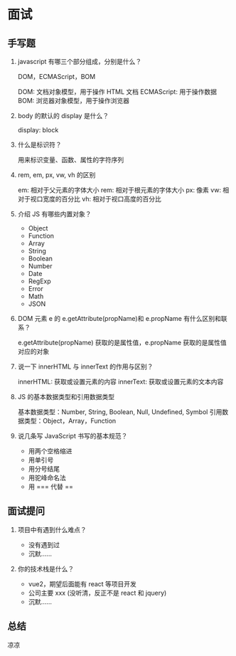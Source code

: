 # 面试

## 手写题

1. javascript 有哪三个部分组成，分别是什么？

   DOM，ECMAScript，BOM

   DOM: 文档对象模型，用于操作 HTML 文档
   ECMAScript: 用于操作数据
   BOM: 浏览器对象模型，用于操作浏览器

2. body 的默认的 display 是什么？

   display: block

3. 什么是标识符？

   用来标识变量、函数、属性的字符序列

4. rem, em, px, vw, vh 的区别

   em: 相对于父元素的字体大小
   rem: 相对于根元素的字体大小
   px: 像素
   vw: 相对于视口宽度的百分比
   vh: 相对于视口高度的百分比

5. 介绍 JS 有哪些内置对象？

   - Object
   - Function
   - Array
   - String
   - Boolean
   - Number
   - Date
   - RegExp
   - Error
   - Math
   - JSON

6. DOM 元素 e 的 e.getAttribute(propName)和 e.propName 有什么区别和联系？

   e.getAttribute(propName) 获取的是属性值，e.propName 获取的是属性值对应的对象

7. 说一下 innerHTML 与 innerText 的作用与区别？

   innerHTML: 获取或设置元素的内容
   innerText: 获取或设置元素的文本内容

8. JS 的基本数据类型和引用数据类型

   基本数据类型：Number, String, Boolean, Null, Undefined, Symbol
   引用数据类型：Object，Array，Function

9. 说几条写 JavaScript 书写的基本规范？

   - 用两个空格缩进
   - 用单引号
   - 用分号结尾
   - 用驼峰命名法
   - 用 === 代替 ==

## 面试提问

1. 项目中有遇到什么难点？

   - 没有遇到过
   - 沉默......

2. 你的技术栈是什么？

   - vue2，期望后面能有 react 等项目开发
   - 公司主要 xxx (没听清，反正不是 react 和 jquery)
   - 沉默......


## 总结

凉凉